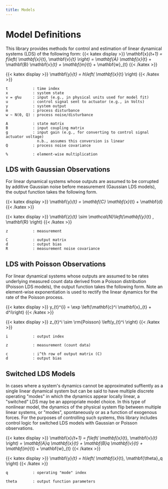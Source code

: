 ```yaml
---
title: Models
---
```


# Model Definitions
This library provides methods for control and estimation of linear dynamical systems (LDS) of the following form:
{{< katex display >}}
\mathbf{x}_{t+1} = f\left( \mathbf{x}_{t}, \mathbf{v}_{t} \right) = \mathbf{A} \mathbf{x}_{t} + \mathbf{B} \mathbf{v}_{t} + \mathbf{m}_{t} + \mathbf{w}_{t}
{{< /katex >}}

{{< katex display >}}
\mathbf{y}_{t} = h\left( \mathbf{x}_{t} \right)
{{< /katex >}}

    t           : time index
    x           : system state
    v = g%u     : input (e.g., in physical units used for model fit)
    u           : control signal sent to actuator (e.g., in Volts)
    y           : system output
    m           : process disturbance
    w ~ N(0, Q) : process noise/disturbance

    A           : state matrix
    B           : input coupling matrix
    g           : input gain (e.g., for converting to control signal actuator voltage)
                  n.b., assumes this conversion is linear
    Q           : process noise covariance

    %           : element-wise multiplication


## LDS with Gaussian Observations
For linear dynamical systems whose outputs are assumed to be corrupted by additive Gaussian noise before measurement (Gaussian LDS models), the output function takes the following form.

{{< katex display >}}
\mathbf{y}_{t} = \mathbf{C} \mathbf{x}_{t} + \mathbf{d}
{{< /katex >}}

{{< katex display >}}
\mathbf{z}_{t} \sim \mathcal{N}\left(\mathbf{y}_{t} , \mathbf{R} \right)
{{< /katex >}}

    z           : measurement

    C           : output matrix
    d           : output bias
    R           : measurement noise covariance

## LDS with Poisson Observations
For linear dynamical systems whose outputs are assumed to be rates underlying measured count data derived from a Poisson distribution (Poisson LDS models), the output function takes the following form. Note an element-wise exponentiation is used to rectify the linear dynamics for the rate of the Poisson process.

{{< katex display >}}
y_{t}^{i} = \exp \left(\mathbf{c}^i \mathbf{x}_{t} + d^i\right)
{{< /katex >}}

{{< katex display >}}
z_{t}^i \sim \rm{Poisson} \left(y_{t}^i \right)
{{< /katex >}}

    i           : output index

    z           : measurement (count data)

    c           : i^th row of output matrix (C)
    d           : output bias

## Switched LDS Models
In cases where a system's dynamics cannot be approximated suffiently as a single linear dynamical system but can be said to have multiple discrete operating "modes" in which the dynamics appear locally linear, a "switched" LDS may be an appropriate model choice. In this type of nonlinear model, the dynamics of the physical system flip between multiple linear systems, or "modes", spontaneously or as a function of exogenous forces. For the purposes of controlling such systems, this library includes control logic for switched LDS models with Gaussian or Poisson observations.

{{< katex display >}}
\mathbf{x}_{t+1} = f\left( \mathbf{x}_{t}, \mathbf{v}_{t} \right) = \mathbf{A}_q \mathbf{x}_{t} + \mathbf{B}_q \mathbf{v}_{t} + \mathbf{m}_{t} + \mathbf{w}_{t}
{{< /katex >}}

{{< katex display >}}
\mathbf{y}_{t} = h\left( \mathbf{x}_{t}, \mathbf{\theta}_q \right)
{{< /katex >}}

    q           : operating "mode" index

    theta       : output function parameters

